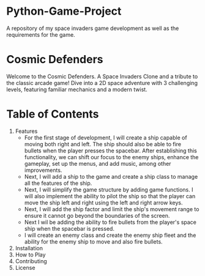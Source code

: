# Python-Game-Project
A repository of my space invaders game development as well as the requirements for the game.

# Cosmic Defenders
Welcome to the Cosmic Defenders. A Space Invaders Clone and a tribute to the classic arcade game! Dive into a 2D space adventure with 3 challenging levels, featuring familiar mechanics and a modern twist.
# Table of Contents
1. Features
   -  For the first stage of development, I will create a ship capable of moving both right and left. The ship should also be able to fire bullets when the player presses the spacebar. After establishing this functionality, we can shift our focus to the enemy ships, enhance the gameplay, set up the menus, and add music, among other improvements.
   -  Next, I will add a ship to the game and create a ship class to manage all the features of the ship.
   -  Next, I will simplify the game structure by adding game functions. I will also implement the ability to pilot the ship so that the player can move the ship left and right using the left and right arrow keys.
   -  Next, I will add the ship factor and limit the ship's movement range to ensure it cannot go beyond the boundaries of the screen.
   -  Next I wil be adding the ability to fire bullets from the player's space ship when the spacebar is pressed.
   -  I will create an enemy class and create the enemy ship fleet and the ability for the enemy ship to move and also fire bullets.
3. Installation
4. How to Play
5. Contributing
6. License
